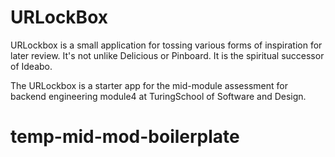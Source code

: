 # URLockBox

<p> URLockbox is a small application for tossing various forms of inspiration for later review. It's not unlike Delicious or Pinboard. It is the spiritual successor of Ideabo.</p>

The URLockbox is a starter app for the mid-module assessment for backend engineering module4 at TuringSchool of Software and Design.
# temp-mid-mod-boilerplate
